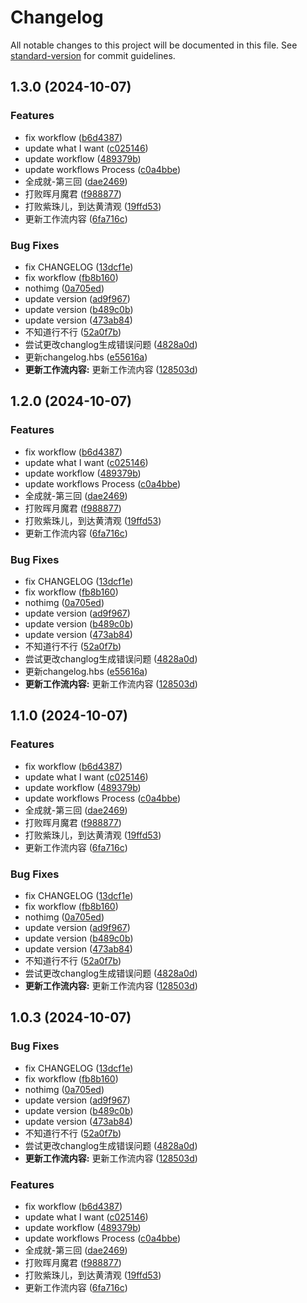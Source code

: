# Changelog

All notable changes to this project will be documented in this file. See [standard-version](https://github.com/conventional-changelog/standard-version) for commit guidelines.

## 1.3.0 (2024-10-07)


### Features

* fix workflow ([b6d4387](https://github.com/SanXiaoXing/Black_myth_Wukong/commit/b6d438764d600ba803f80a47ffd8e6bb6a2c25e7))
* update what I want ([c025146](https://github.com/SanXiaoXing/Black_myth_Wukong/commit/c0251466cef350b10e9d8738896993be5e7182fa))
* update workflow ([489379b](https://github.com/SanXiaoXing/Black_myth_Wukong/commit/489379ba4dd02f51f80dbff67d2782e9ce66dec2))
* update workflows Process ([c0a4bbe](https://github.com/SanXiaoXing/Black_myth_Wukong/commit/c0a4bbe6067126e1392cc1efee341de360f78872))
* 全成就-第三回 ([dae2469](https://github.com/SanXiaoXing/Black_myth_Wukong/commit/dae24690cb23fc647ed9bbe7cfbcd47b81901e83))
* 打败晖月魔君 ([f988877](https://github.com/SanXiaoXing/Black_myth_Wukong/commit/f98887739cfef38dc7b0bdf4cc3ed443ef223a9f))
* 打败紫珠儿，到达黄清观 ([19ffd53](https://github.com/SanXiaoXing/Black_myth_Wukong/commit/19ffd53bf5fe4d5fad3b396405533e712642019d))
* 更新工作流内容 ([6fa716c](https://github.com/SanXiaoXing/Black_myth_Wukong/commit/6fa716c569b6f7087cdc0f980a6d9f42b54ef86b))


### Bug Fixes

* fix CHANGELOG ([13dcf1e](https://github.com/SanXiaoXing/Black_myth_Wukong/commit/13dcf1e21155d54b123ef87e9fcf35fddbba0f90))
* fix workflow ([fb8b160](https://github.com/SanXiaoXing/Black_myth_Wukong/commit/fb8b16027a4d10900480995b5589de5ad8b929ee))
* nothimg ([0a705ed](https://github.com/SanXiaoXing/Black_myth_Wukong/commit/0a705ed7877338fe306c74121e660a67b7e55cba))
* update version ([ad9f967](https://github.com/SanXiaoXing/Black_myth_Wukong/commit/ad9f9672322ddce80bd265291678a4927f09cbdf))
* update version ([b489c0b](https://github.com/SanXiaoXing/Black_myth_Wukong/commit/b489c0b83a90b4581c7f4ec2a316e9639227863e))
* update version ([473ab84](https://github.com/SanXiaoXing/Black_myth_Wukong/commit/473ab84de48db47909b426c4721512a892ba94f9))
* 不知道行不行 ([52a0f7b](https://github.com/SanXiaoXing/Black_myth_Wukong/commit/52a0f7be5b162315855344154e3dc890ab7b1cf5))
* 尝试更改changlog生成错误问题 ([4828a0d](https://github.com/SanXiaoXing/Black_myth_Wukong/commit/4828a0dbb9423e2de914e7864cad1f0811490857))
* 更新changelog.hbs ([e55616a](https://github.com/SanXiaoXing/Black_myth_Wukong/commit/e55616a65e5227d3d53e32f5c86cd1d75463e7c1))
* **更新工作流内容:** 更新工作流内容 ([128503d](https://github.com/SanXiaoXing/Black_myth_Wukong/commit/128503db8e8a8c2f5efc653b8925f98b67e6e5e7))

## 1.2.0 (2024-10-07)


### Features

* fix workflow ([b6d4387](https://github.com/SanXiaoXing/Black_myth_Wukong/commit/b6d438764d600ba803f80a47ffd8e6bb6a2c25e7))
* update what I want ([c025146](https://github.com/SanXiaoXing/Black_myth_Wukong/commit/c0251466cef350b10e9d8738896993be5e7182fa))
* update workflow ([489379b](https://github.com/SanXiaoXing/Black_myth_Wukong/commit/489379ba4dd02f51f80dbff67d2782e9ce66dec2))
* update workflows Process ([c0a4bbe](https://github.com/SanXiaoXing/Black_myth_Wukong/commit/c0a4bbe6067126e1392cc1efee341de360f78872))
* 全成就-第三回 ([dae2469](https://github.com/SanXiaoXing/Black_myth_Wukong/commit/dae24690cb23fc647ed9bbe7cfbcd47b81901e83))
* 打败晖月魔君 ([f988877](https://github.com/SanXiaoXing/Black_myth_Wukong/commit/f98887739cfef38dc7b0bdf4cc3ed443ef223a9f))
* 打败紫珠儿，到达黄清观 ([19ffd53](https://github.com/SanXiaoXing/Black_myth_Wukong/commit/19ffd53bf5fe4d5fad3b396405533e712642019d))
* 更新工作流内容 ([6fa716c](https://github.com/SanXiaoXing/Black_myth_Wukong/commit/6fa716c569b6f7087cdc0f980a6d9f42b54ef86b))


### Bug Fixes

* fix CHANGELOG ([13dcf1e](https://github.com/SanXiaoXing/Black_myth_Wukong/commit/13dcf1e21155d54b123ef87e9fcf35fddbba0f90))
* fix workflow ([fb8b160](https://github.com/SanXiaoXing/Black_myth_Wukong/commit/fb8b16027a4d10900480995b5589de5ad8b929ee))
* nothimg ([0a705ed](https://github.com/SanXiaoXing/Black_myth_Wukong/commit/0a705ed7877338fe306c74121e660a67b7e55cba))
* update version ([ad9f967](https://github.com/SanXiaoXing/Black_myth_Wukong/commit/ad9f9672322ddce80bd265291678a4927f09cbdf))
* update version ([b489c0b](https://github.com/SanXiaoXing/Black_myth_Wukong/commit/b489c0b83a90b4581c7f4ec2a316e9639227863e))
* update version ([473ab84](https://github.com/SanXiaoXing/Black_myth_Wukong/commit/473ab84de48db47909b426c4721512a892ba94f9))
* 不知道行不行 ([52a0f7b](https://github.com/SanXiaoXing/Black_myth_Wukong/commit/52a0f7be5b162315855344154e3dc890ab7b1cf5))
* 尝试更改changlog生成错误问题 ([4828a0d](https://github.com/SanXiaoXing/Black_myth_Wukong/commit/4828a0dbb9423e2de914e7864cad1f0811490857))
* 更新changelog.hbs ([e55616a](https://github.com/SanXiaoXing/Black_myth_Wukong/commit/e55616a65e5227d3d53e32f5c86cd1d75463e7c1))
* **更新工作流内容:** 更新工作流内容 ([128503d](https://github.com/SanXiaoXing/Black_myth_Wukong/commit/128503db8e8a8c2f5efc653b8925f98b67e6e5e7))

## 1.1.0 (2024-10-07)


### Features

* fix workflow ([b6d4387](https://github.com/SanXiaoXing/Black_myth_Wukong/commit/b6d438764d600ba803f80a47ffd8e6bb6a2c25e7))
* update what I want ([c025146](https://github.com/SanXiaoXing/Black_myth_Wukong/commit/c0251466cef350b10e9d8738896993be5e7182fa))
* update workflow ([489379b](https://github.com/SanXiaoXing/Black_myth_Wukong/commit/489379ba4dd02f51f80dbff67d2782e9ce66dec2))
* update workflows Process ([c0a4bbe](https://github.com/SanXiaoXing/Black_myth_Wukong/commit/c0a4bbe6067126e1392cc1efee341de360f78872))
* 全成就-第三回 ([dae2469](https://github.com/SanXiaoXing/Black_myth_Wukong/commit/dae24690cb23fc647ed9bbe7cfbcd47b81901e83))
* 打败晖月魔君 ([f988877](https://github.com/SanXiaoXing/Black_myth_Wukong/commit/f98887739cfef38dc7b0bdf4cc3ed443ef223a9f))
* 打败紫珠儿，到达黄清观 ([19ffd53](https://github.com/SanXiaoXing/Black_myth_Wukong/commit/19ffd53bf5fe4d5fad3b396405533e712642019d))
* 更新工作流内容 ([6fa716c](https://github.com/SanXiaoXing/Black_myth_Wukong/commit/6fa716c569b6f7087cdc0f980a6d9f42b54ef86b))


### Bug Fixes

* fix CHANGELOG ([13dcf1e](https://github.com/SanXiaoXing/Black_myth_Wukong/commit/13dcf1e21155d54b123ef87e9fcf35fddbba0f90))
* fix workflow ([fb8b160](https://github.com/SanXiaoXing/Black_myth_Wukong/commit/fb8b16027a4d10900480995b5589de5ad8b929ee))
* nothimg ([0a705ed](https://github.com/SanXiaoXing/Black_myth_Wukong/commit/0a705ed7877338fe306c74121e660a67b7e55cba))
* update version ([ad9f967](https://github.com/SanXiaoXing/Black_myth_Wukong/commit/ad9f9672322ddce80bd265291678a4927f09cbdf))
* update version ([b489c0b](https://github.com/SanXiaoXing/Black_myth_Wukong/commit/b489c0b83a90b4581c7f4ec2a316e9639227863e))
* update version ([473ab84](https://github.com/SanXiaoXing/Black_myth_Wukong/commit/473ab84de48db47909b426c4721512a892ba94f9))
* 不知道行不行 ([52a0f7b](https://github.com/SanXiaoXing/Black_myth_Wukong/commit/52a0f7be5b162315855344154e3dc890ab7b1cf5))
* 尝试更改changlog生成错误问题 ([4828a0d](https://github.com/SanXiaoXing/Black_myth_Wukong/commit/4828a0dbb9423e2de914e7864cad1f0811490857))
* **更新工作流内容:** 更新工作流内容 ([128503d](https://github.com/SanXiaoXing/Black_myth_Wukong/commit/128503db8e8a8c2f5efc653b8925f98b67e6e5e7))

## 1.0.3 (2024-10-07)


### Bug Fixes

* fix CHANGELOG ([13dcf1e](https://github.com/SanXiaoXing/Black_myth_Wukong/commit/13dcf1e21155d54b123ef87e9fcf35fddbba0f90))
* fix workflow ([fb8b160](https://github.com/SanXiaoXing/Black_myth_Wukong/commit/fb8b16027a4d10900480995b5589de5ad8b929ee))
* nothimg ([0a705ed](https://github.com/SanXiaoXing/Black_myth_Wukong/commit/0a705ed7877338fe306c74121e660a67b7e55cba))
* update version ([ad9f967](https://github.com/SanXiaoXing/Black_myth_Wukong/commit/ad9f9672322ddce80bd265291678a4927f09cbdf))
* update version ([b489c0b](https://github.com/SanXiaoXing/Black_myth_Wukong/commit/b489c0b83a90b4581c7f4ec2a316e9639227863e))
* update version ([473ab84](https://github.com/SanXiaoXing/Black_myth_Wukong/commit/473ab84de48db47909b426c4721512a892ba94f9))
* 不知道行不行 ([52a0f7b](https://github.com/SanXiaoXing/Black_myth_Wukong/commit/52a0f7be5b162315855344154e3dc890ab7b1cf5))
* 尝试更改changlog生成错误问题 ([4828a0d](https://github.com/SanXiaoXing/Black_myth_Wukong/commit/4828a0dbb9423e2de914e7864cad1f0811490857))
* **更新工作流内容:** 更新工作流内容 ([128503d](https://github.com/SanXiaoXing/Black_myth_Wukong/commit/128503db8e8a8c2f5efc653b8925f98b67e6e5e7))


### Features

* fix workflow ([b6d4387](https://github.com/SanXiaoXing/Black_myth_Wukong/commit/b6d438764d600ba803f80a47ffd8e6bb6a2c25e7))
* update what I want ([c025146](https://github.com/SanXiaoXing/Black_myth_Wukong/commit/c0251466cef350b10e9d8738896993be5e7182fa))
* update workflow ([489379b](https://github.com/SanXiaoXing/Black_myth_Wukong/commit/489379ba4dd02f51f80dbff67d2782e9ce66dec2))
* update workflows Process ([c0a4bbe](https://github.com/SanXiaoXing/Black_myth_Wukong/commit/c0a4bbe6067126e1392cc1efee341de360f78872))
* 全成就-第三回 ([dae2469](https://github.com/SanXiaoXing/Black_myth_Wukong/commit/dae24690cb23fc647ed9bbe7cfbcd47b81901e83))
* 打败晖月魔君 ([f988877](https://github.com/SanXiaoXing/Black_myth_Wukong/commit/f98887739cfef38dc7b0bdf4cc3ed443ef223a9f))
* 打败紫珠儿，到达黄清观 ([19ffd53](https://github.com/SanXiaoXing/Black_myth_Wukong/commit/19ffd53bf5fe4d5fad3b396405533e712642019d))
* 更新工作流内容 ([6fa716c](https://github.com/SanXiaoXing/Black_myth_Wukong/commit/6fa716c569b6f7087cdc0f980a6d9f42b54ef86b))
